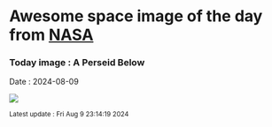 
# Awesome space image of the day from [NASA](https://api.nasa.gov/)

### Today image : A Perseid Below
Date : 2024-08-09

![](https://apod.nasa.gov/apod/image/2408/perseid_iss_4256_1024c.jpg)

<small>Latest update : Fri Aug  9 23:14:19 2024</small>
        